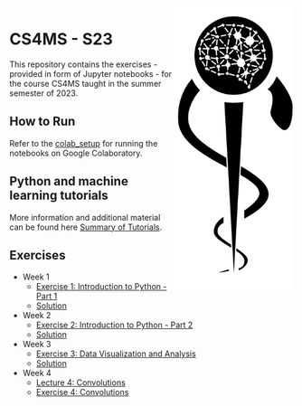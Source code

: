 <img src="images/logo_CS_MS_final.png" height="500" align="right"> 

# CS4MS - S23

This repository contains the exercises - provided in form of Jupyter notebooks - for the course CS4MS taught in the summer semester of 2023.

## How to Run

Refer to the [colab_setup](documents/colab_setup.md) for running the notebooks on Google Colaboratory.

## Python and machine learning tutorials

More information and additional material can be found here [Summary of Tutorials](documents/ListOfTutorials.md).

## Exercises
- Week 1
  - [Exercise 1: Introduction to Python - Part 1](https://colab.research.google.com/github/CS4MS/CS4MS_S23/blob/main/exercises/Exercise_1.ipynb)
  - [Solution](https://colab.research.google.com/github/CS4MS/CS4MS_S23/blob/main/solutions/Exercise_1_Solution.ipynb)
- Week 2
  - [Exercise 2: Introduction to Python - Part 2](https://colab.research.google.com/github/CS4MS/CS4MS_S23/blob/main/exercises/Exercise_2.ipynb)
  - [Solution](https://colab.research.google.com/github/CS4MS/CS4MS_S23/blob/main/solutions/Exercise_2_Solution.ipynb)
- Week 3
  - [Exercise 3: Data Visualization and Analysis](https://colab.research.google.com/github/CS4MS/CS4MS_S23/blob/main/exercises/Exercise_3.ipynb)
  - [Solution](https://colab.research.google.com/github/CS4MS/CS4MS_S23/blob/main/solutions/Exercise_3_Solution.ipynb)
- Week 4
  - [Lecture 4: Convolutions](https://colab.research.google.com/github/CS4MS/CS4MS_S23/blob/main/lectures/Lecture_4.ipynb)
  - [Exercise 4: Convolutions](https://colab.research.google.com/github/CS4MS/CS4MS_S23/blob/main/exercises/Exercise_4.ipynb)
 <!---  - [Solution](https://colab.research.google.com/github/CS4MS/CS4MS_S23/blob/main/solutions/Exercise_4_Solution.ipynb)
- Week 5
  - [Exercise 5: Metrics and Object Oriented Programming](https://colab.research.google.com/github/CS4MS/CS4MS_S23/blob/main/exercises/Exercise_5.ipynb)
  - [Solution](https://colab.research.google.com/github/CS4MS/CS4MS_S23/blob/main/solutions/Exercise_5_Solution.ipynb)
- Week 6
  - [Lecture 6: Transformations and Dataloader](https://colab.research.google.com/github/CS4MS/CS4MS_S23/blob/main/lectures/Lecture_6.ipynb)
  - [Exercise 6: Confusing pretrained Network with Transformations](https://colab.research.google.com/github/CS4MS/CS4MS_S23/blob/main/exercises/Exercise_6.ipynb) 
  - [Solution](https://colab.research.google.com/github/CS4MS/CS4MS_S23/blob/main/solutions/Exercise_6_Solution.ipynb)
- Week 7
  - [Exercise 7: Network Setup and First Training - part 1](https://colab.research.google.com/github/CS4MS/CS4MS_S23/blob/main/exercises/Exercise_7.ipynb)
  - [Solution](https://colab.research.google.com/github/CS4MS/CS4MS_S23/blob/main/solutions/Exercise_7_Solution.ipynb)
- Week 8
  - [Exercise 8: Network Setup and First Training - part 2](https://colab.research.google.com/github/CS4MS/CS4MS_S23/blob/main/exercises/Exercise_8.ipynb)
  - [Solution](https://colab.research.google.com/github/CS4MS/CS4MS_S23/blob/main/solutions/Exercise_8_Solution.ipynb) -->
